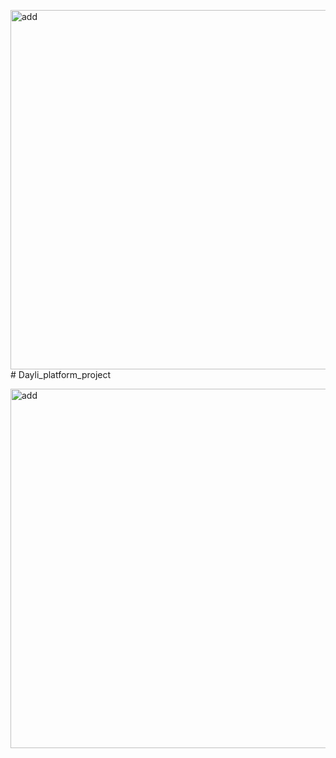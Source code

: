 <img width="575" alt="add" src="https://github.com/alisabourii/Dayli_platform_project/assets/72344723/112da6aa-d924-4070-a3c4-dca0fb49d801"># Dayli_platform_project

<img width="575" alt="add" src="https://github.com/alisabourii/Dayli_platform_project/assets/72344723/30dd7501-5750-4b5b-8c9a-8cf69af03d77">
